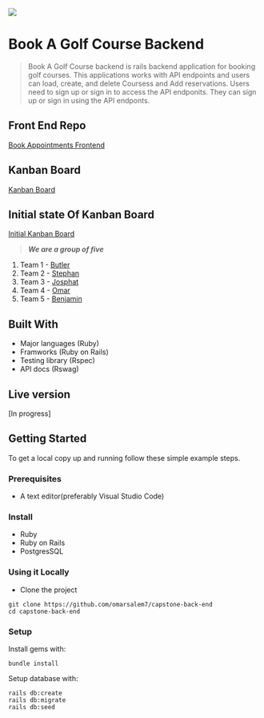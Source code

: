 ![](https://img.shields.io/badge/goldensquad-orange)

# Book A Golf Course Backend

> Book A Golf Course backend is rails backend application for booking golf courses. This applications works with API endpoints and users can load, create, and delete Coursess and Add reservations. Users need to sign up or sign in to access the API endponits. They can sign up or sign in using the API endponts.

## Front End Repo

[Book Appointments Frontend](https://github.com/BenjaminSemah/capstone-front-end.git)

## Kanban Board
[Kanban Board](https://github.com/omarsalem7/capstone-back-end/projects/2)

## Initial state Of Kanban Board
[Initial Kanban Board](https://github.com/omarsalem7/capstone-back-end/issues/17)

> ***We are a group of five***
1. Team 1 - [Butler](https://github.com/butlermuwo)
2. Team 2 - [Stephan](https://github.com/sneeu-leeu)
3. Team 3 - [Josphat](https://github.com/zairdon20)
4. Team 4 - [Omar](https://github.com/omarsalem7)
5. Team 5 - [Benjamin](https://github.com/BenjaminSemah)

## Built With

- Major languages (Ruby)
- Framworks (Ruby on Rails)
- Testing library (Rspec)
- API docs (Rswag)

## Live version

[In progress]

## Getting Started

To get a local copy up and running follow these simple example steps.

### Prerequisites
- A text editor(preferably Visual Studio Code)

### Install
- Ruby
- Ruby on Rails
- PostgresSQL

### Using it Locally

- Clone the project
```
git clone https://github.com/omarsalem7/capstone-back-end
cd capstone-back-end
```

### Setup

Install gems with:

```
bundle install
```

Setup database with:

```
rails db:create
rails db:migrate
rails db:seed
```
